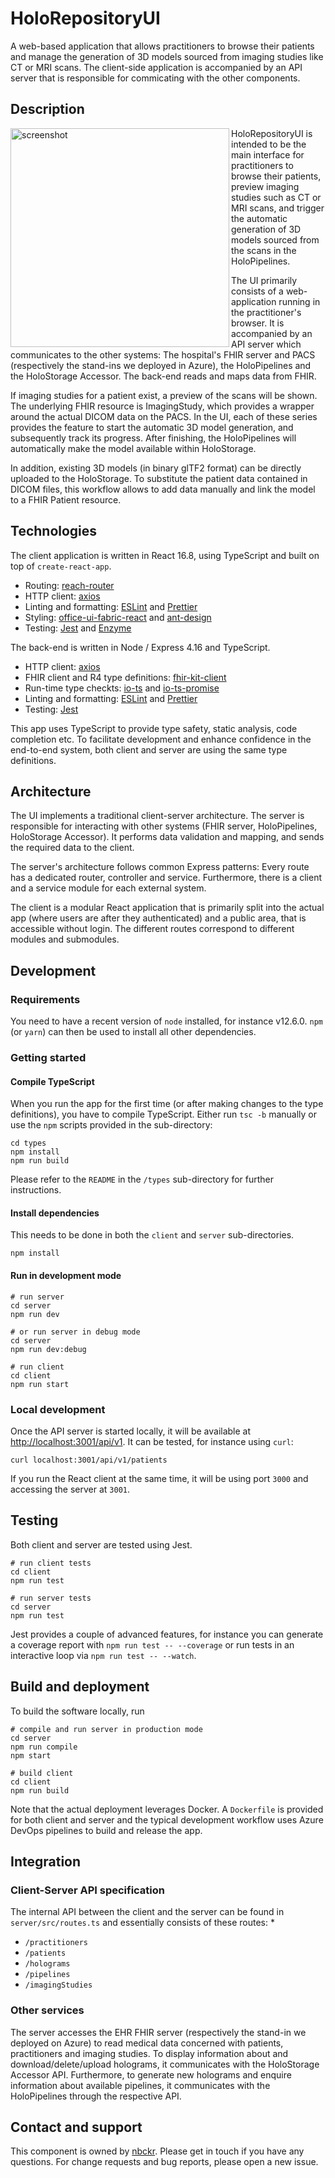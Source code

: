 # HoloRepositoryUI

A web-based application that allows practitioners to browse their patients and manage the generation of 3D models sourced from imaging studies like CT or MRI scans. The client-side application is accompanied by an API server that is responsible for commicating with the other components.


## Description
<img src="https://user-images.githubusercontent.com/11090412/62010806-49d5b180-b167-11e9-8be4-24958650d228.png" alt="screenshot" height="350" align="left" />

HoloRepositoryUI is intended to be the main interface for practitioners to browse their patients, preview imaging studies such as CT or MRI scans, and trigger the automatic generation of 3D models sourced from the scans in the HoloPipelines.

The UI primarily consists of a web-application running in the practitioner's browser. It is accompanied by an API server which communicates to the other systems: The hospital's FHIR server and PACS (respectively the stand-ins we deployed in Azure), the HoloPipelines and the HoloStorage Accessor. The back-end reads and maps data from FHIR.

If imaging studies for a patient exist, a preview of the scans will be shown. The underlying FHIR resource is ImagingStudy, which provides a wrapper around the actual DICOM data on the PACS. In the UI, each of these series provides the feature to start the automatic 3D model generation, and subsequently track its progress. After finishing, the HoloPipelines will automatically make the model available within HoloStorage.

In addition, existing 3D models (in binary glTF2 format) can be directly uploaded to the HoloStorage. To substitute the patient data contained in DICOM files, this workflow allows to add data manually and link the model to a FHIR Patient resource.


## Technologies
The client application is written in React 16.8, using TypeScript and built on top of `create-react-app`.
* Routing: [reach-router](https://github.com/reach/router)
* HTTP client: [axios](https://github.com/axios/axios)
* Linting and formatting: [ESLint](https://github.com/eslint/eslint) and [Prettier](https://github.com/prettier/prettier)
* Styling: [office-ui-fabric-react](https://github.com/OfficeDev/office-ui-fabric-react) and [ant-design](https://github.com/ant-design/ant-design)
* Testing: [Jest](https://github.com/facebook/jest) and [Enzyme](https://github.com/airbnb/enzyme)

The back-end is written in Node / Express 4.16 and TypeScript.
* HTTP client: [axios](https://github.com/axios/axios)
* FHIR client and R4 type definitions: [fhir-kit-client](https://github.com/Vermonster/fhir-kit-client)
* Run-time type checkts: [io-ts](https://github.com/gcanti/io-ts) and [io-ts-promise](https://github.com/aeirola/io-ts-promise)
* Linting and formatting: [ESLint](https://github.com/eslint/eslint) and [Prettier](https://github.com/prettier/prettier)
* Testing: [Jest](https://github.com/facebook/jest) 

This app uses TypeScript to provide type safety, static analysis, code completion etc. To facilitate development and enhance confidence in the end-to-end system, both client and server are using the same type definitions.


## Architecture
The UI implements a traditional client-server architecture. The server is responsible for interacting with other systems (FHIR server, HoloPipelines, HoloStorage Accessor). It performs data validation and mapping, and sends the required data to the client.

The server's architecture follows common Express patterns: Every route has a dedicated router, controller and service. Furthermore, there is a client and a service module for each external system.

The client is a modular React application that is primarily split into the actual app (where users are after they authenticated) and a public area, that is accessible without login. The different routes correspond to different modules and submodules.


## Development


### Requirements
You need to have a recent version of `node` installed, for instance v12.6.0. `npm` (or `yarn`) can then be used to install all other dependencies.


### Getting started

#### Compile TypeScript
When you run the app for the first time (or after making changes to the type definitions), you have to compile TypeScript. Either run `tsc -b` manually or use the `npm` scripts provided in the sub-directory:

```shell
cd types
npm install
npm run build
```

Please refer to the `README` in the `/types` sub-directory for further instructions.

#### Install dependencies
This needs to be done in both the `client` and `server` sub-directories.

```shell
npm install
```

#### Run in development mode
```shell
# run server
cd server
npm run dev

# or run server in debug mode
cd server
npm run dev:debug

# run client
cd client
npm run start
```


### Local development
Once the API server is started locally, it will be available at [http://localhost:3001/api/v1](http://localhost:3001/api/v1). It can be tested, for instance using `curl`:

```shell
curl localhost:3001/api/v1/patients
```

If you run the React client at the same time, it will be using port `3000` and accessing the server at `3001`.


## Testing
Both client and server are tested using Jest.

```shell
# run client tests
cd client
npm run test

# run server tests
cd server
npm run test
```

Jest provides a couple of advanced features, for instance you can generate a coverage report with `npm run test -- --coverage` or run tests in an interactive loop via `npm run test -- --watch`.


## Build and deployment
To build the software locally, run
```shell
# compile and run server in production mode
cd server
npm run compile
npm start

# build client
cd client
npm run build
```

Note that the actual deployment leverages Docker. A `Dockerfile` is provided for both client and server and the typical development workflow uses Azure DevOps pipelines to build and release the app.


## Integration


### Client-Server API specification
The internal API between the client and the server can be found in `server/src/routes.ts` and essentially consists of these routes:
* 
* `/practitioners`
* `/patients`
* `/holograms`
* `/pipelines`
* `/imagingStudies`


### Other services
The server accesses the EHR FHIR server (respectively the stand-in we deployed on Azure) to read medical data concerned with patients, practitioners and imaging studies. To display information about and download/delete/upload holograms, it communicates with the HoloStorage Accessor API. Furthermore, to generate new holograms and enquire information about available pipelines, it communicates with the HoloPipelines through the respective API.


## Contact and support
This component is owned by [nbckr](https://github.com/nbckr). Please get in touch if you have any questions. For change requests and bug reports, please open a new issue.